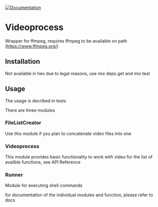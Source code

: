 [![Documentation](https://img.shields.io/badge/docs-available-brightgreen.svg)]([https://<username>.github.io/<repository>](https://moderntv-ailab.github.io/videoprocess/))



# Videoprocess

Wrapper for ffmpeg, requires ffmpeg to be available on path (https://www.ffmpeg.org/)

## Installation

Not available in hex due to legal reasons, use mix deps.get and mix test

## Usage

The usage is decribed in tests

There are three modules

### FileListCreator
Use this module if you plan to concatenate video files into one

### Videoprocess
This module provides basic functionality to work with video
for the list of availble functions, see API Reference

### Runner
Module for executing shell commands

for documentation of the individual modules and function, please refer to docs
